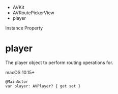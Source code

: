 

- AVKit
- AVRoutePickerView
-  player 

Instance Property

# player

The player object to perform routing operations for.

macOS 10.15+

``` source
@MainActor
var player: AVPlayer? { get set }
```


